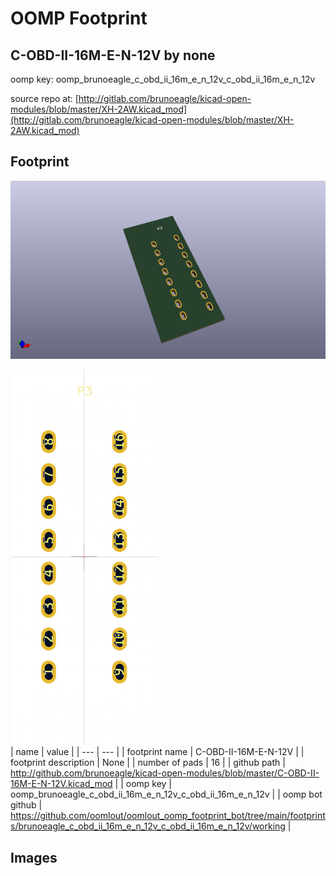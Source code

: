 # OOMP Footprint  
## C-OBD-II-16M-E-N-12V  by none  
  
oomp key: oomp_brunoeagle_c_obd_ii_16m_e_n_12v_c_obd_ii_16m_e_n_12v  
  
source repo at: [http://gitlab.com/brunoeagle/kicad-open-modules/blob/master/XH-2AW.kicad_mod](http://gitlab.com/brunoeagle/kicad-open-modules/blob/master/XH-2AW.kicad_mod)  
## Footprint  
  
[![working_kicad_pcb_3d.png](working_kicad_pcb_3d_600.png)](working_kicad_pcb_3d.png)  
  
[![working.png](working_600.png)](working.png)  
| name | value | 
| --- | --- | 
| footprint name | C-OBD-II-16M-E-N-12V | 
| footprint description | None | 
| number of pads | 16 | 
| github path | http://github.com/brunoeagle/kicad-open-modules/blob/master/C-OBD-II-16M-E-N-12V.kicad_mod | 
| oomp key | oomp_brunoeagle_c_obd_ii_16m_e_n_12v_c_obd_ii_16m_e_n_12v | 
| oomp bot github | https://github.com/oomlout/oomlout_oomp_footprint_bot/tree/main/footprints/brunoeagle_c_obd_ii_16m_e_n_12v_c_obd_ii_16m_e_n_12v/working | 
## Images  
